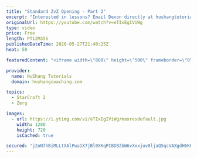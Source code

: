 ```yaml
---
title: "Standard ZvZ Opening - Part 2"
excerpt: "Interested in lessons? Email Devon directly at hushangtutorials@outlook.com ------------------------------------------------------------------------------------------------------- Want to support HuShang Tutorials directly? Patreon is a website where you can contribute a monthly donation that will help"
originalUrl: https://youtube.com/watch?v=eTIxEgIViWg
type: video
price: Free
length: PT12M35S
publishedDateTime: 2020-05-27T21:40:25Z
heat: 50

featuredContent: "<iframe width=\"800\" height=\"500\" frameborder=\"0\" src=\"https://www.youtube.com/embed/eTIxEgIViWg\" allow=\"accelerometer; autoplay; encrypted-media; gyroscope; picture-in-picture\" allowfullscreen></iframe>"

provider:
  name: HuShang Tutorials
  domain: hushangcoaching.com

topics:
  - StarCraft 2
  - Zerg

images:
  - url: https://i.ytimg.com/vi/eTIxEgIViWg/maxresdefault.jpg
    width: 1280
    height: 720
    isCached: true

secured: "j2oN7hBiMLLtXAlPwa1X7jBl0XKqPCBDB2bW6vXxxjuv0ljaQ5qcVAXgdH6K0FxIN3Lf1B2VINX3ClK8bymyUKLUQCKvepEFtaYvXeuG/+CVCB7o5dGjb4dfKT6BjcwXDPCETyOfhTNOKF3/nm3b9bwVc5m32fxBTl3ELdN+QpvDrifob23mdvglfZEoqaNl++WuZ2b5qraPR+6VlSnCHmpmAcMeJDkkE5QqNhhgFsARrrl3ML+CqCRvtBxpCGBlx/R6YGUcdO7cFC3rn5Wi3nNjZ/R1L6qpUIL0omKUVuMfxiT5+zWSWkB2P83J9eFOZw5cByVlO6Pz8x1EQhJdkXU6POZHAIaAsAh8jEjcRSWv4+Uzo3rAaMWxRNDjDoqK6kO3F+6lqkVIyz5qHWOV+sU5C/0vwBxe5RVrXychmh4=;+LtAZ0l2woZvG4TnrgJIRA=="
---
```


